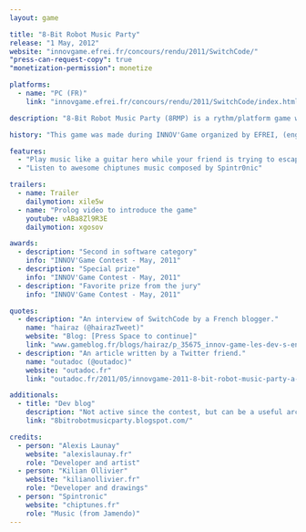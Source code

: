```yaml
---
layout: game

title: "8-Bit Robot Music Party"
release: "1 May, 2012"
website: "innovgame.efrei.fr/concours/rendu/2011/SwitchCode/"
"press-can-request-copy": true
"monetization-permission": monetize

platforms:
  - name: "PC (FR)"
    link: "innovgame.efrei.fr/concours/rendu/2011/SwitchCode/index.html#telecharger"

description: "8-Bit Robot Music Party (8RMP) is a rythm/platform game where you and your friend (we hope you have any) help your third (virtual) friend who is stuck in the game. The first player has to deal with the music like a Guitar Hero while the second plays, mario-style, with the little robot Everbot. The players must finish the level before the end of the music."

history: "This game was made during INNOV'Game organized by EFREI, (engineer school). This contest was announced during october 2010. We first made a document which permit us to be selected for the 2nd round. Programming really started in the beginning of january (as soon as the results from the first round were revealed), which let us 3 months and a half to bake this project. Despite the time, we never could write all those features we wanted but most have been done!"

features:
  - "Play music like a guitar hero while your friend is trying to escape mario-style"
  - "Listen to awesome chiptunes music composed by Spintr0nic"

trailers:
  - name: Trailer
    dailymotion: xile5w
  - name: "Prolog video to introduce the game"
    youtube: vABa8Zl9R3E
    dailymotion: xgosov

awards:
  - description: "Second in software category"
    info: "INNOV'Game Contest - May, 2011"
  - description: "Special prize"
    info: "INNOV'Game Contest - May, 2011"
  - description: "Favorite prize from the jury"
    info: "INNOV'Game Contest - May, 2011"

quotes:
  - description: "An interview of SwitchCode by a French blogger."
    name: "hairaz (@hairazTweet)"
    website: "Blog: [Press Space to continue]"
    link: "www.gameblog.fr/blogs/hairaz/p_35675_innov-game-les-dev-s-en-interview-1-switch-code"
  - description: "An article written by a Twitter friend."
    name: "outadoc (@outadoc)"
    website: "outadoc.fr"
    link: "outadoc.fr/2011/05/innovgame-2011-8-bit-robot-music-party-a-la-gloire-de-la-coop/"

additionals:
  - title: "Dev blog"
    description: "Not active since the contest, but can be a useful archive"
    link: "8bitrobotmusicparty.blogspot.com/"

credits:
  - person: "Alexis Launay"
    website: "alexislaunay.fr"
    role: "Developer and artist"
  - person: "Kilian Ollivier"
    website: "kilianollivier.fr"
    role: "Developer and drawings"
  - person: "Spintronic"
    website: "chiptunes.fr"
    role: "Music (from Jamendo)"
---
```

